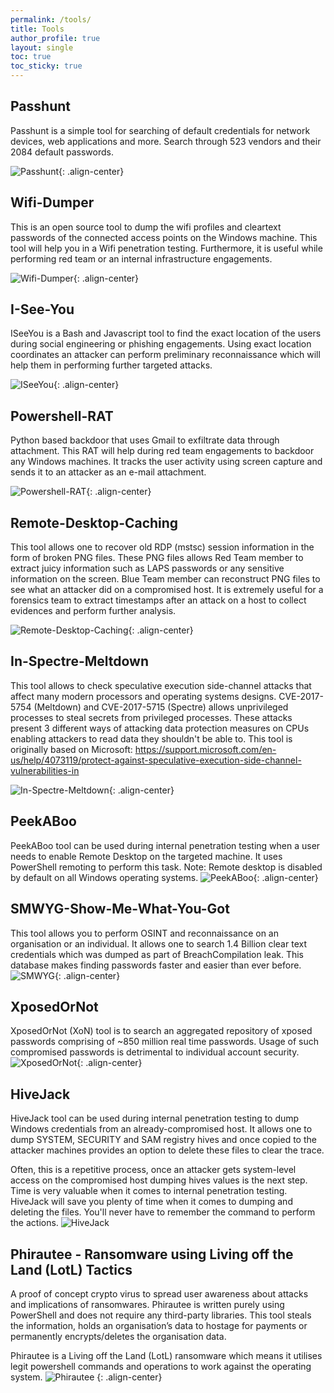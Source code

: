 ```yaml
---
permalink: /tools/
title: Tools
author_profile: true
layout: single
toc: true
toc_sticky: true
---
```


## Passhunt
Passhunt is a simple tool for searching of default credentials for network devices, web applications and more. Search through 523 vendors and their 2084 default passwords. 

![Passhunt](/assets/images/tools/Passhunt.PNG){: .align-center}

## Wifi-Dumper
This is an open source tool to dump the wifi profiles and cleartext passwords of the connected access points on the Windows machine. This tool will help you in a Wifi penetration testing. Furthermore, it is useful while performing red team or an internal infrastructure engagements.

![Wifi-Dumper](/assets/images/tools/Wifi-Dumper.PNG){: .align-center}

## I-See-You
ISeeYou is a Bash and Javascript tool to find the exact location of the users during social engineering or phishing engagements. Using exact location coordinates an attacker can perform preliminary reconnaissance which will help them in performing further targeted attacks.

![ISeeYou](/assets/images/tools/ISeeYou.PNG){: .align-center}

## Powershell-RAT
Python based backdoor that uses Gmail to exfiltrate data through attachment. This RAT will help during red team engagements to backdoor any Windows machines. It tracks the user activity using screen capture and sends it to an attacker as an e-mail attachment.

![Powershell-RAT](/assets/images/tools/Powershell-RAT.PNG){: .align-center}

## Remote-Desktop-Caching
This tool allows one to recover old RDP (mstsc) session information in the form of broken PNG files. These PNG files allows Red Team member to extract juicy information such as LAPS passwords or any sensitive information on the screen. Blue Team member can reconstruct PNG files to see what an attacker did on a compromised host. It is extremely useful for a forensics team to extract timestamps after an attack on a host to collect evidences and perform further analysis.

![Remote-Desktop-Caching](/assets/images/tools/Remote-Desktop-Caching.PNG){: .align-center}

## In-Spectre-Meltdown
This tool allows to check speculative execution side-channel attacks that affect many modern processors and operating systems designs. CVE-2017-5754 (Meltdown) and CVE-2017-5715 (Spectre) allows unprivileged processes to steal secrets from privileged processes. These attacks present 3 different ways of attacking data protection measures on CPUs enabling attackers to read data they shouldn't be able to. This tool is originally based on Microsoft: https://support.microsoft.com/en-us/help/4073119/protect-against-speculative-execution-side-channel-vulnerabilities-in 

![In-Spectre-Meltdown](/assets/images/tools/In-Spectre-Meltdown.PNG){: .align-center}

## PeekABoo
PeekABoo tool can be used during internal penetration testing when a user needs to enable Remote Desktop on the targeted machine. It uses PowerShell remoting to perform this task.  Note: Remote desktop is disabled by default on all Windows operating systems. 
![PeekABoo](/assets/images/tools/Peek-A-Boo.PNG){: .align-center}

## SMWYG-Show-Me-What-You-Got
This tool allows you to perform OSINT and reconnaissance on an organisation or an individual. It allows one to search 1.4 Billion clear text credentials which was dumped as part of BreachCompilation leak. This database makes finding passwords faster and easier than ever before.
![SMWYG](/assets/images/tools/SMWYG.PNG){: .align-center}

## XposedOrNot
XposedOrNot (XoN) tool is to search an aggregated repository of xposed passwords comprising of ~850 million real time passwords. Usage of such compromised passwords is detrimental to individual account security.
![XposedOrNot](/assets/images/tools/Xposed.PNG){: .align-center}

## HiveJack
HiveJack tool can be used during internal penetration testing to dump Windows credentials from an already-compromised host. It allows one to dump SYSTEM, SECURITY and SAM registry hives and once copied to the attacker machines provides an option to delete these files to clear the trace.

Often, this is a repetitive process, once an attacker gets system-level access on the compromised host dumping hives values is the next step. Time is very valuable when it comes to internal penetration testing. HiveJack will save you plenty of time when it comes to dumping and deleting the files. You'll never have to remember the command to perform the actions.
![HiveJack](/assets/images/tools/HiveJack.PNG)

## Phirautee - Ransomware using Living off the Land (LotL) Tactics
A proof of concept crypto virus to spread user awareness about attacks and implications of ransomwares. Phirautee is written purely using PowerShell and does not require any third-party libraries. This tool steals the information, holds an organisation’s data to hostage for payments or permanently encrypts/deletes the organisation data.

Phirautee is a Living off the Land (LotL) ransomware which means it utilises legit powershell commands and operations to work against the operating system.
![Phirautee](/assets/images/tools/phirautee.PNG)
{: .align-center}

